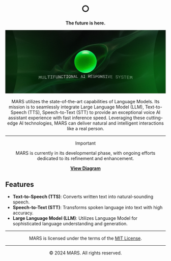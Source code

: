 <div align="center">

<!-- <img height="100" src="./static/favicon/android-chrome-512x512-label.png" alt="MARS Logo">

# Multifunctional AI Responsive System -->

<!-- [![License: MIT](https://img.shields.io/badge/License-MIT-yellow.svg)](./LICENSE)
[![Python Version](https://img.shields.io/badge/python-3.8%2B-blue)](https://www.python.org/)
[![Artificial Intelligence](https://img.shields.io/badge/Artificial--Intelligence-advanced-green)](https://openai.com/)
[![Language Model](https://img.shields.io/badge/Language--Model-latest-blueviolet)](https://openai.com/) -->

<h1 align="center">○</h1>

<p align="center">
    <strong>The future is here.</strong><br>
</p>

<img src="static\MARS-D2-gradient.jpg" alt="MARS Conceptual Model">

MARS utilizes the state-of-the-art capabilities of Language Models. Its mission is to seamlessly integrate Large Language Model (LLM), Text-to-Speech (TTS), Speech-to-Text (STT) to provide an exceptional voice AI assistant experience with fast inference speed. Leveraging these cutting-edge AI technologies, MARS can deliver natural and intelligent interactions like a real person.

---

> [!IMPORTANT]
> MARS is currently in its developmental phase, with ongoing efforts dedicated to its refinement and enhancement.

**<a href="static\conceptual-model.svg">View Diagram</a>**

</div>

## Features

- **Text-to-Speech (TTS)**: Converts written text into natural-sounding speech.
- **Speech-to-Text (STT)**: Transforms spoken language into text with high accuracy.
- **Large Language Model (LLM)**: Utilizes Language Model for sophisticated language understanding and generation.

---

<div align="center">
MARS is licensed under the terms of the <a href="./LICENSE">MIT License</a>.
</div>

---

<div align="center">
© 2024 MARS. All rights reserved.
</div>
